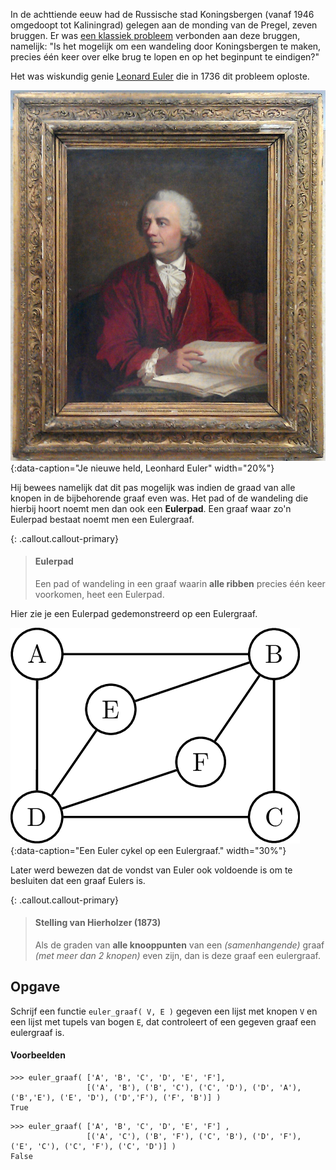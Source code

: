 In de achttiende eeuw had de Russische stad Koningsbergen (vanaf 1946 omgedoopt tot Kaliningrad) gelegen aan de monding van de Pregel, zeven bruggen. Er was <a href="https://nl.wikipedia.org/wiki/Zeven_bruggen_van_Koningsbergen" target="_blank">een klassiek probleem</a> verbonden aan deze bruggen, namelijk: "Is het mogelijk om een wandeling door Koningsbergen te maken, precies één keer over elke brug te lopen en op het beginpunt te eindigen?"

Het was wiskundig genie <a href="https://nl.wikipedia.org/wiki/Leonhard_Euler" target="_blank">Leonard Euler</a> die in 1736 dit probleem oploste.

![Euler](media/Euler_portret.jpg "Euler, een knappe kerel!"){:data-caption="Je nieuwe held, Leonhard Euler" width="20%"}

Hij bewees namelijk dat dit pas mogelijk was indien de graad van alle knopen in de bijbehorende graaf even was. Het pad of de wandeling die hierbij hoort noemt men dan ook een **Eulerpad**. Een graaf waar zo'n Eulerpad bestaat noemt men een Eulergraaf.

{: .callout.callout-primary}
> #### Eulerpad
> Een pad of wandeling in een graaf waarin **alle ribben** precies  één keer voorkomen, heet een Eulerpad.

Hier zie je een Eulerpad gedemonstreerd op een Eulergraaf.

![Een Euler cykel op een graaf](media/euler_graaf.gif "Een Euler cykel op een graaf"){:data-caption="Een Euler cykel op een Eulergraaf." width="30%"}

Later werd bewezen dat de vondst van Euler ook voldoende is om te besluiten dat een graaf Eulers is.

{: .callout.callout-primary}
> #### Stelling van Hierholzer (1873)
> Als de graden van **alle knooppunten** van een *(samenhangende)* graaf *(met meer dan 2 knopen)* even zijn, dan is deze graaf een eulergraaf.

## Opgave

Schrijf een functie `euler_graaf( V, E )` gegeven een lijst met knopen `V` en een lijst met tupels van bogen `E`, dat controleert of een gegeven graaf een eulergraaf is. 

#### Voorbeelden
```
>>> euler_graaf( ['A', 'B', 'C', 'D', 'E', 'F'],
                 [('A', 'B'), ('B', 'C'), ('C', 'D'), ('D', 'A'), ('B','E'), ('E', 'D'), ('D','F'), ('F', 'B')] )
True
```

```
>>> euler_graaf( ['A', 'B', 'C', 'D', 'E', 'F'] , 
                 [('A', 'C'), ('B', 'F'), ('C', 'B'), ('D', 'F'), ('E', 'C'), ('C', 'F'), ('C', 'D')] )
False
```